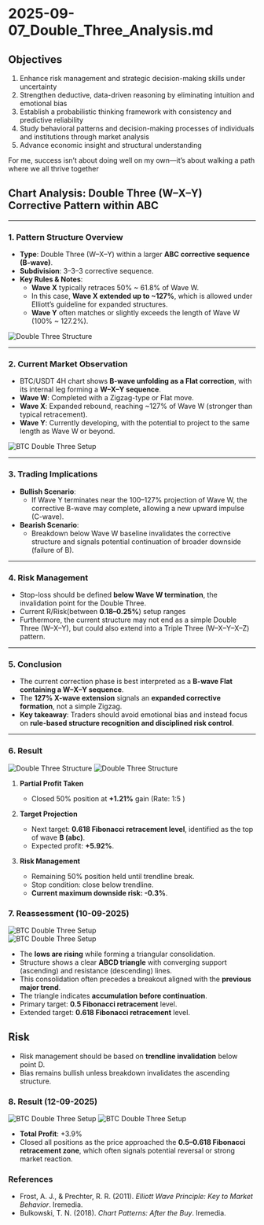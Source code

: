 # 2025-09-07_Double_Three_Analysis.md  

## Objectives  

1. Enhance risk management and strategic decision-making skills under uncertainty  
2. Strengthen deductive, data-driven reasoning by eliminating intuition and emotional bias  
3. Establish a probabilistic thinking framework with consistency and predictive reliability  
4. Study behavioral patterns and decision-making processes of individuals and institutions through market analysis  
5. Advance economic insight and structural understanding  

For me, success isn’t about doing well on my own—it’s about walking a path where we all thrive together

## Chart Analysis: Double Three (W–X–Y) Corrective Pattern within ABC  

---

### 1. Pattern Structure Overview
- **Type**: Double Three (W–X–Y) within a larger **ABC corrective sequence (B-wave)**.  
- **Subdivision**: 3–3–3 corrective sequence.  
- **Key Rules & Notes**:  
  - **Wave X** typically retraces 50% ~ 61.8% of Wave W.  
  - In this case, **Wave X extended up to ~127%**, which is allowed under Elliott’s guideline for expanded structures.  
  - **Wave Y** often matches or slightly exceeds the length of Wave W (100% ~ 127.2%).  

![Double Three Structure](WXY.jpg)  

---

### 2. Current Market Observation
- BTC/USDT 4H chart shows **B-wave unfolding as a Flat correction**, with its internal leg forming a **W–X–Y sequence**.  
- **Wave W**: Completed with a Zigzag-type or Flat move.  
- **Wave X**: Expanded rebound, reaching ~127% of Wave W (stronger than typical retracement).  
- **Wave Y**: Currently developing, with the potential to project to the same length as Wave W or beyond.  

![BTC Double Three Setup](2025-09-07_Double_Three.png)  

---

### 3. Trading Implications
- **Bullish Scenario**:  
  - If Wave Y terminates near the 100–127% projection of Wave W, the corrective B-wave may complete, allowing a new upward impulse (C-wave).  
- **Bearish Scenario**:  
  - Breakdown below Wave W baseline invalidates the corrective structure and signals potential continuation of broader downside (failure of B).  

---

### 4. Risk Management
- Stop-loss should be defined **below Wave W termination**, the invalidation point for the Double Three.  
- Current R/Risk(between **0.18–0.25%**) setup ranges 
- Furthermore, the current structure may not end as a simple Double Three (W–X–Y), but could also extend into a Triple Three (W–X–Y–X–Z) pattern.

---

### 5. Conclusion
- The current correction phase is best interpreted as a **B-wave Flat containing a W–X–Y sequence**.  
- The **127% X-wave extension** signals an **expanded corrective formation**, not a simple Zigzag.  
- **Key takeaway**: Traders should avoid emotional bias and instead focus on **rule-based structure recognition and disciplined risk control**.  

---

### 6. Result
![Double Three Structure](Result.png)
![Double Three Structure](Profit_target.png)

1. **Partial Profit Taken**  
   - Closed 50% position at **+1.21%** gain (Rate: 1:5 )

2. **Target Projection**  
   - Next target: **0.618 Fibonacci retracement level**, identified as the top of wave **B (abc)**.  
   - Expected profit: **+5.92%**.  

3. **Risk Management**  
   - Remaining 50% position held until trendline break.  
   - Stop condition: close below trendline.  
   - **Current maximum downside risk: -0.3%**.  

### 7. Reassessment (10-09-2025)
![BTC Double Three Setup](Reassessment_Triangle.png)  
![BTC Double Three Setup](Entry.png)  

- The **lows are rising** while forming a triangular consolidation.  
- Structure shows a clear **ABCD triangle** with converging support (ascending) and resistance (descending) lines.  
- This consolidation often precedes a breakout aligned with the **previous major trend**.  
- The triangle indicates **accumulation before continuation**.  
- Primary target: **0.5 Fibonacci retracement** level.  
- Extended target: **0.618 Fibonacci retracement** level.  

## Risk
- Risk management should be based on **trendline invalidation** below point D.  
- Bias remains bullish unless breakdown invalidates the ascending structure.  

### 8. Result (12-09-2025)
![BTC Double Three Setup](End.png)
![BTC Double Three Setup](Proof.png)  
- **Total Profit**: +3.9%  
- Closed all positions as the price approached the **0.5–0.618 Fibonacci retracement zone**, which often signals potential reversal or strong market reaction.  


### References
- Frost, A. J., & Prechter, R. R. (2011). *Elliott Wave Principle: Key to Market Behavior*. Iremedia.  
- Bulkowski, T. N. (2018). *Chart Patterns: After the Buy*. Iremedia.  

